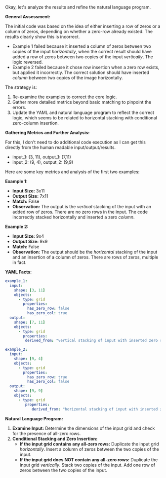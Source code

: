 Okay, let's analyze the results and refine the natural language program.

**General Assessment:**

The initial code was based on the idea of either inserting a row of zeros or a column of zeros, depending on whether a zero-row already existed. The results clearly show this is incorrect.
- Example 1 failed because it inserted a column of zeros between two copies of the input *horizontally*, when the correct result should have added a row of zeros between two copies of the input *vertically*. The logic reversed.
- Example 2 failed because it chose row insertion when a zero row exists, but applied it incorrectly. The correct solution should have inserted *column* between two copies of the image horizontally.

The strategy is:

1.  Re-examine the examples to correct the core logic.
2.  Gather more detailed metrics beyond basic matching to pinpoint the errors.
3.  Update the YAML and natural language program to reflect the correct logic, which seems to be related to horizontal stacking with conditional zero-column insertion.

**Gathering Metrics and Further Analysis:**

For this, I don't need to do additional code execution as I can get this directly from the human readable input/output/results.
- input_1: (3, 11), output_1: (7,11)
- input_2: (9, 4), output_2: (9,9)

Here are some key metrics and analysis of the first two examples:

**Example 1:**

*   **Input Size:** 3x11
*   **Output Size:** 7x11
*   **Match:** False
*   **Observation:** The output is the *vertical* stacking of the input with an added row of zeros. There are no zero rows in the input. The code incorrectly stacked horizontally and inserted a zero *column*.

**Example 2:**

*   **Input Size:** 9x4
*   **Output Size:** 9x9
*   **Match:** False
*  **Observation:** The output should be the *horizontal* stacking of the input and an insertion of a column of zeros. There are rows of zeros, multiple in fact.

**YAML Facts:**


```yaml
example_1:
  input:
    shape: [3, 11]
    objects:
      - type: grid
        properties:
          has_zero_row: false
          has_zero_col: true
  output:
    shape: [7, 11]
    objects:
      - type: grid
        properties:
         derived_from: "vertical stacking of input with inserted zero row"

example_2:
  input:
    shape: [9, 4]
    objects:
      - type: grid
        properties:
          has_zero_row: true
          has_zero_col: false
  output:
    shape: [9, 9]
    objects:
      - type: grid
         properties:
            derived_from: "horizontal stacking of input with inserted zero column"

```


**Natural Language Program:**

1.  **Examine Input:** Determine the dimensions of the input grid and check for the presence of all-zero rows.
2.  **Conditional Stacking and Zero Insertion:**
    *   **If the input grid contains any all-zero rows:** Duplicate the input grid *horizontally*. Insert a column of zeros between the two copies of the input.
    *   **If the input grid does NOT contain any all-zero rows:** Duplicate the input grid *vertically*. Stack two copies of the input. Add one row of zeros between the two copies of the input.

